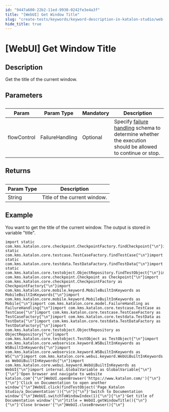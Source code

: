 ```yaml
---
id: "9447a600-22b2-11ed-9930-0242fe3e4a3f"
title: "[WebUI] Get Window Title"
slug: "create-tests/keywords/keyword-description-in-katalon-studio/web-ui-keywords/webui-get-window-title"
hide_title: true
---
```


# <a id="id_0" class="anchor_top_offset"/><a id="ariaid-title1" class="anchor_top_offset"/>[WebUI] Get Window Title


## <a id="id_0__id_1" class="anchor_top_offset"/>Description  

              
<p xmlns="http://www.w3.org/1999/xhtml" className="p">Get the title of the current window.</p> 
      

## <a id="id_0__id_2" class="anchor_top_offset"/>Parameters  

              
<table xmlns="http://www.w3.org/1999/xhtml" className="table anchor_top_offset" id="id_0__b5019d08-4048-43cd-8bbc-f08f1389d697"><caption /><thead className="thead"><tr className><th className="entry anchor_top_offset" id="id_0__b5019d08-4048-43cd-8bbc-f08f1389d697__entry__1">Param</th><th className="entry anchor_top_offset" id="id_0__b5019d08-4048-43cd-8bbc-f08f1389d697__entry__2">Param Type</th><th className="entry anchor_top_offset" id="id_0__b5019d08-4048-43cd-8bbc-f08f1389d697__entry__3">Mandatory</th><th className="entry anchor_top_offset" id="id_0__b5019d08-4048-43cd-8bbc-f08f1389d697__entry__4">Description</th></tr></thead><tbody className="tbody"><tr className><td className="entry" headers="id_0__b5019d08-4048-43cd-8bbc-f08f1389d697__entry__1 id_0__b5019d08-4048-43cd-8bbc-f08f1389d697__entry__2 id_0__b5019d08-4048-43cd-8bbc-f08f1389d697__entry__3 id_0__b5019d08-4048-43cd-8bbc-f08f1389d697__entry__4 ">flowControl</td><td className="entry" headers="id_0__b5019d08-4048-43cd-8bbc-f08f1389d697__entry__1 id_0__b5019d08-4048-43cd-8bbc-f08f1389d697__entry__2 id_0__b5019d08-4048-43cd-8bbc-f08f1389d697__entry__3 id_0__b5019d08-4048-43cd-8bbc-f08f1389d697__entry__4 ">FailureHandling</td><td className="entry" headers="id_0__b5019d08-4048-43cd-8bbc-f08f1389d697__entry__1 id_0__b5019d08-4048-43cd-8bbc-f08f1389d697__entry__2 id_0__b5019d08-4048-43cd-8bbc-f08f1389d697__entry__3 id_0__b5019d08-4048-43cd-8bbc-f08f1389d697__entry__4 ">Optional</td><td className="entry" headers="id_0__b5019d08-4048-43cd-8bbc-f08f1389d697__entry__1 id_0__b5019d08-4048-43cd-8bbc-f08f1389d697__entry__2 id_0__b5019d08-4048-43cd-8bbc-f08f1389d697__entry__3 id_0__b5019d08-4048-43cd-8bbc-f08f1389d697__entry__4 ">Specify <a className="xref" href="/docs/maintain/configure-failure-handling-settings-in-katalon-studio">failure handling</a> schema to         determine whether the execution should be allowed to continue or         stop.</td></tr></tbody></table> 
      

## <a id="id_0__id_3" class="anchor_top_offset"/>Returns

              
<table xmlns="http://www.w3.org/1999/xhtml" className="table anchor_top_offset" id="id_0__46a5f175-55b4-4105-9bf2-65eaa3217271"><caption /><thead className="thead"><tr className><th className="entry anchor_top_offset" id="id_0__46a5f175-55b4-4105-9bf2-65eaa3217271__entry__1">Param Type</th><th className="entry anchor_top_offset" id="id_0__46a5f175-55b4-4105-9bf2-65eaa3217271__entry__2">Description</th></tr></thead><tbody className="tbody"><tr className><td className="entry" headers="id_0__46a5f175-55b4-4105-9bf2-65eaa3217271__entry__1 id_0__46a5f175-55b4-4105-9bf2-65eaa3217271__entry__2 ">String</td><td className="entry" headers="id_0__46a5f175-55b4-4105-9bf2-65eaa3217271__entry__1 id_0__46a5f175-55b4-4105-9bf2-65eaa3217271__entry__2 ">Title of the current window.</td></tr></tbody></table> 
      

## <a id="id_0__id_4" class="anchor_top_offset"/>Example 

              
<p xmlns="http://www.w3.org/1999/xhtml" className="p">You want to get the title of the current window. The output is   stored in variable "title".</p> 
              
<pre xmlns="http://www.w3.org/1999/xhtml" className="pre codeblock"><code>import static com.kms.katalon.core.checkpoint.CheckpointFactory.findCheckpoint{"\n"}import static com.kms.katalon.core.testcase.TestCaseFactory.findTestCase{"\n"}import static com.kms.katalon.core.testdata.TestDataFactory.findTestData{"\n"}import static com.kms.katalon.core.testobject.ObjectRepository.findTestObject{"\n"}import com.kms.katalon.core.checkpoint.Checkpoint as Checkpoint{"\n"}import com.kms.katalon.core.checkpoint.CheckpointFactory as CheckpointFactory{"\n"}import com.kms.katalon.core.mobile.keyword.MobileBuiltInKeywords as MobileBuiltInKeywords{"\n"}import com.kms.katalon.core.mobile.keyword.MobileBuiltInKeywords as Mobile{"\n"}import com.kms.katalon.core.model.FailureHandling as FailureHandling{"\n"}import com.kms.katalon.core.testcase.TestCase as TestCase{"\n"}import com.kms.katalon.core.testcase.TestCaseFactory as TestCaseFactory{"\n"}import com.kms.katalon.core.testdata.TestData as TestData{"\n"}import com.kms.katalon.core.testdata.TestDataFactory as TestDataFactory{"\n"}import com.kms.katalon.core.testobject.ObjectRepository as ObjectRepository{"\n"}import com.kms.katalon.core.testobject.TestObject as TestObject{"\n"}import com.kms.katalon.core.webservice.keyword.WSBuiltInKeywords as WSBuiltInKeywords{"\n"}import com.kms.katalon.core.webservice.keyword.WSBuiltInKeywords as WS{"\n"}import com.kms.katalon.core.webui.keyword.WebUiBuiltInKeywords as WebUiBuiltInKeywords{"\n"}import com.kms.katalon.core.webui.keyword.WebUiBuiltInKeywords as WebUI{"\n"}import internal.GlobalVariable as GlobalVariable{"\n"}{"\n"}'Open browser and navigate to website katalon.com'{"\n"}WebUI.openBrowser('https://www.katalon.com/'){"\n"}{"\n"}'Click on Documentation to open another window'{"\n"}WebUI.click(findTestObject('Page_Katalon Studio/a_Documentation')){"\n"}{"\n"}'Switch to Documentation window'{"\n"}WebUI.switchToWindowIndex(1){"\n"}{"\n"}'Get title of Documentation window'{"\n"}title = WebUI.getWindowTitle(){"\n"}{"\n"}'Close browser'{"\n"}WebUI.closeBrowser(){"\n"}</code></pre> 
            
